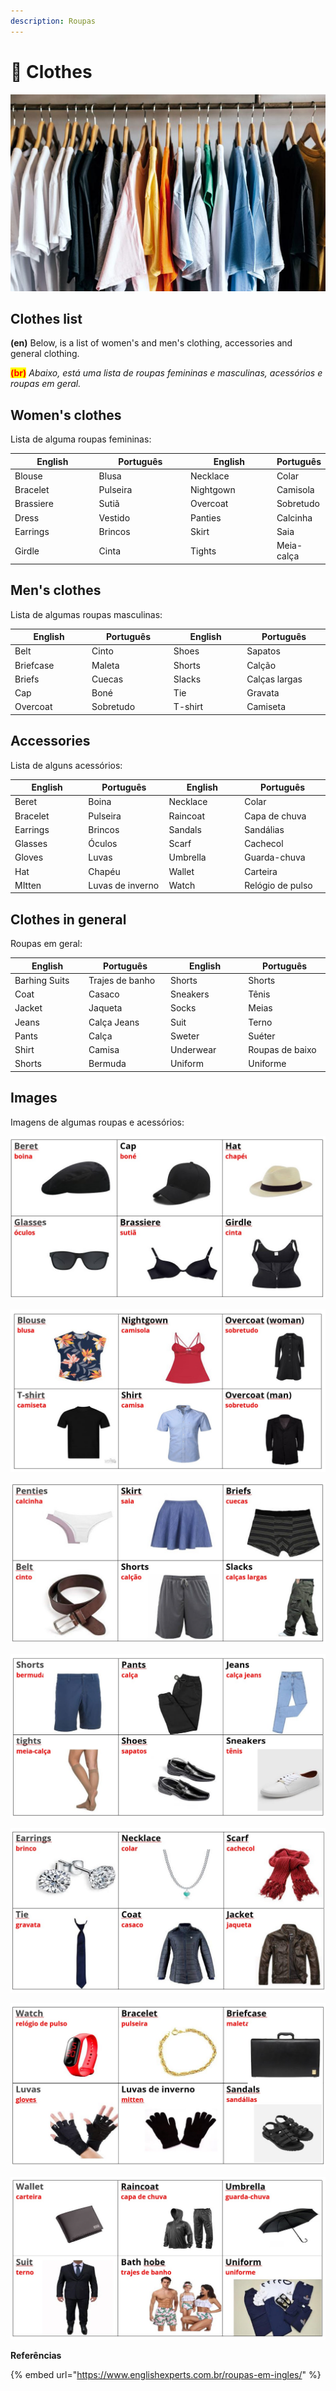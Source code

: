 ```yaml
---
description: Roupas
---
```


# 👕 Clothes

![](<../.gitbook/assets/roupas (1).jpg>)

## Clothes list

**(en)** Below, is a list of women's and men's clothing, accessories and general clothing.&#x20;

<mark style="color:red;">**(br)**</mark> _Abaixo, está uma lista de roupas femininas e masculinas, acessórios e roupas em geral._

## Women's clothes

Lista de alguma roupas femininas:

<table><thead><tr><th width="150">English</th><th width="163">Português</th><th width="150">English</th><th>Português</th></tr></thead><tbody><tr><td>Blouse</td><td>Blusa</td><td>Necklace</td><td>Colar</td></tr><tr><td>Bracelet</td><td>Pulseira</td><td>Nightgown</td><td>Camisola</td></tr><tr><td>Brassiere</td><td>Sutiã</td><td>Overcoat</td><td>Sobretudo</td></tr><tr><td>Dress</td><td>Vestido</td><td>Panties</td><td>Calcinha</td></tr><tr><td>Earrings</td><td>Brincos</td><td>Skirt</td><td>Saia</td></tr><tr><td>Girdle</td><td>Cinta</td><td>Tights</td><td>Meia-calça</td></tr></tbody></table>

## Men's clothes

Lista de algumas roupas masculinas:

<table><thead><tr><th width="150">English</th><th width="157">Português</th><th width="150">English</th><th width="160.70167427701674">Português</th></tr></thead><tbody><tr><td>Belt</td><td>Cinto</td><td>Shoes</td><td>Sapatos</td></tr><tr><td>Briefcase</td><td>Maleta</td><td>Shorts</td><td>Calção</td></tr><tr><td>Briefs</td><td>Cuecas</td><td>Slacks</td><td>Calças largas</td></tr><tr><td>Cap</td><td>Boné</td><td>Tie</td><td>Gravata</td></tr><tr><td>Overcoat</td><td>Sobretudo</td><td>T-shirt</td><td>Camiseta</td></tr></tbody></table>

## Accessories

Lista de alguns acessórios:

<table><thead><tr><th width="150">English</th><th width="157.74581430745815">Português</th><th width="150">English</th><th width="172.44348461953211">Português</th></tr></thead><tbody><tr><td>Beret</td><td>Boina</td><td>Necklace</td><td>Colar</td></tr><tr><td>Bracelet</td><td>Pulseira</td><td>Raincoat</td><td>Capa de chuva</td></tr><tr><td>Earrings</td><td>Brincos</td><td>Sandals</td><td>Sandálias</td></tr><tr><td>Glasses</td><td>Óculos</td><td>Scarf</td><td>Cachecol</td></tr><tr><td>Gloves</td><td>Luvas</td><td>Umbrella</td><td>Guarda-chuva</td></tr><tr><td>Hat</td><td>Chapéu</td><td>Wallet</td><td>Carteira</td></tr><tr><td>MItten</td><td>Luvas de inverno</td><td>Watch</td><td>Relógio de pulso</td></tr></tbody></table>

## Clothes in general

Roupas em geral:

<table><thead><tr><th width="161.09473684210528">English</th><th width="166.19637883008357">Português</th><th width="150">English</th><th width="165.87990900563784">Português</th></tr></thead><tbody><tr><td>Barhing Suits</td><td>Trajes de banho</td><td>Shorts</td><td>Shorts</td></tr><tr><td>Coat</td><td>Casaco</td><td>Sneakers</td><td>Tênis</td></tr><tr><td>Jacket</td><td>Jaqueta</td><td>Socks</td><td>Meias</td></tr><tr><td>Jeans</td><td>Calça Jeans</td><td>Suit</td><td>Terno</td></tr><tr><td>Pants</td><td>Calça</td><td>Sweter</td><td>Suéter</td></tr><tr><td>Shirt</td><td>Camisa</td><td>Underwear</td><td>Roupas de baixo</td></tr><tr><td>Shorts</td><td>Bermuda</td><td>Uniform</td><td>Uniforme</td></tr></tbody></table>

## Images

Imagens de algumas roupas e acessórios:

![](../.gitbook/assets/c1.jpg)

![](../.gitbook/assets/c2.jpg)

![](../.gitbook/assets/c3.jpg)

![](../.gitbook/assets/c4.jpg)

![](../.gitbook/assets/c5.jpg)

![](../.gitbook/assets/c6.jpg)

![](../.gitbook/assets/c7.jpg)

**Referências**

{% embed url="https://www.englishexperts.com.br/roupas-em-ingles/" %}
